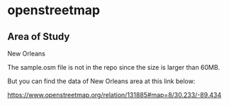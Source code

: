 # openstreetmap

## Area of Study
New Orleans

The sample.osm file is not in the repo since the size is larger than 60MB. 

But you can find the data of New Orleans area at this link below:

https://www.openstreetmap.org/relation/131885#map=8/30.233/-89.434
